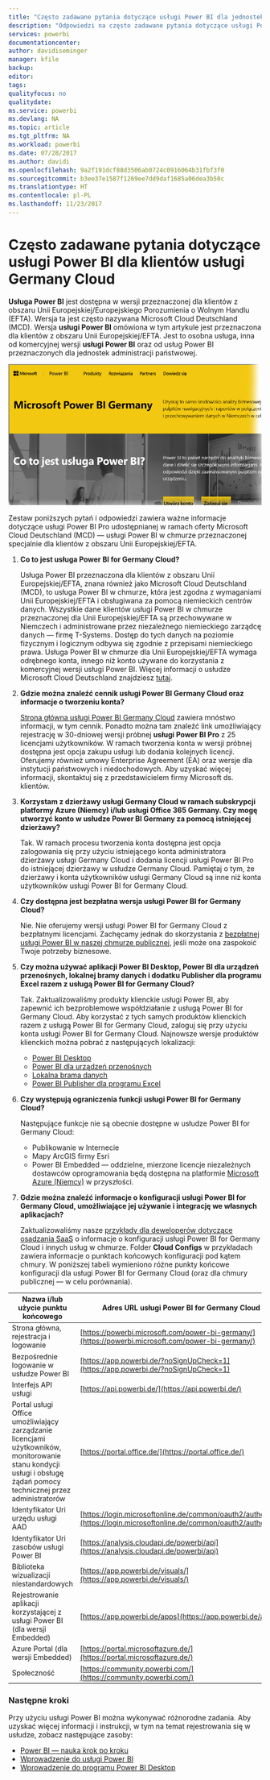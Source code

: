 ```yaml
---
title: "Często zadawane pytania dotyczące usługi Power BI dla jednostek niemieckiej administracji państwowej"
description: "Odpowiedzi na często zadawane pytania dotyczące usługi Power BI dla jednostek niemieckiej administracji państwowej"
services: powerbi
documentationcenter: 
author: davidiseminger
manager: kfile
backup: 
editor: 
tags: 
qualityfocus: no
qualitydate: 
ms.service: powerbi
ms.devlang: NA
ms.topic: article
ms.tgt_pltfrm: NA
ms.workload: powerbi
ms.date: 07/28/2017
ms.author: davidi
ms.openlocfilehash: 9a2f191dcf88d3506ab0724c0916064b31fbf3f0
ms.sourcegitcommit: b3ee37e1587f1269ee7dd9daf1685a06dea3b50c
ms.translationtype: HT
ms.contentlocale: pl-PL
ms.lasthandoff: 11/23/2017
---
```

# <a name="frequently-asked-questions-for-power-bi-for-germany-cloud-customers"></a>Często zadawane pytania dotyczące usługi Power BI dla klientów usługi Germany Cloud
**Usługa Power BI** jest dostępna w wersji przeznaczonej dla klientów z obszaru Unii Europejskiej/Europejskiego Porozumienia o Wolnym Handlu (EFTA). Wersja ta jest często nazywana Microsoft Cloud Deutschland (MCD). Wersja **usługi Power BI** omówiona w tym artykule jest przeznaczona dla klientów z obszaru Unii Europejskiej/EFTA. Jest to osobna usługa, inna od komercyjnej wersji **usługi Power BI** oraz od usług Power BI przeznaczonych dla jednostek administracji państwowej.

![](media/service-govde-faq/govde-faq_01.png)

Zestaw poniższych pytań i odpowiedzi zawiera ważne informacje dotyczące usługi Power BI Pro udostępnianej w ramach oferty Microsoft Cloud Deutschland (MCD) — usługi Power BI w chmurze przeznaczonej specjalnie dla klientów z obszaru Unii Europejskiej/EFTA.

1. **Co to jest usługa Power BI for Germany Cloud?**
   
   Usługa Power BI przeznaczona dla klientów z obszaru Unii Europejskiej/EFTA, znana również jako Microsoft Cloud Deutschland (MCD), to usługa Power BI w chmurze, która jest zgodna z wymaganiami Unii Europejskiej/EFTA i obsługiwana za pomocą niemieckich centrów danych. Wszystkie dane klientów usługi Power BI w chmurze przeznaczonej dla Unii Europejskiej/EFTA są przechowywane w Niemczech i administrowane przez niezależnego niemieckiego zarządcę danych — firmę T-Systems. Dostęp do tych danych na poziomie fizycznym i logicznym odbywa się zgodnie z przepisami niemieckiego prawa. Usługa Power BI w chmurze dla Unii Europejskiej/EFTA wymaga odrębnego konta, innego niż konto używane do korzystania z komercyjnej wersji usługi Power BI. Więcej informacji o usłudze Microsoft Cloud Deutschland znajdziesz [tutaj](https://www.microsoft.com/trustcenter/cloudservices/nationalcloud).
2. **Gdzie można znaleźć cennik usługi Power BI Germany Cloud oraz informacje o tworzeniu konta?**
   
   [Strona główna usługi Power BI Germany Cloud](https://powerbi.microsoft.com/power-bi-germany/) zawiera mnóstwo informacji, w tym cennik. Ponadto można tam znaleźć link umożliwiający rejestrację w 30-dniowej wersji próbnej **usługi Power BI Pro** z 25 licencjami użytkowników. W ramach tworzenia konta w wersji próbnej dostępna jest opcja zakupu usługi lub dodania kolejnych licencji. Oferujemy również umowy Enterprise Agreement (EA) oraz wersje dla instytucji państwowych i niedochodowych. Aby uzyskać więcej informacji, skontaktuj się z przedstawicielem firmy Microsoft ds. klientów.
3. **Korzystam z dzierżawy usługi Germany Cloud w ramach subskrypcji platformy Azure (Niemcy) i/lub usługi Office 365 Germany. Czy mogę utworzyć konto w usłudze Power BI Germany za pomocą istniejącej dzierżawy?**
   
   Tak. W ramach procesu tworzenia konta dostępna jest opcja zalogowania się przy użyciu istniejącego konta administratora dzierżawy usługi Germany Cloud i dodania licencji usługi Power BI Pro do istniejącej dzierżawy w usłudze Germany Cloud. Pamiętaj o tym, że dzierżawy i konta użytkowników usługi Germany Cloud są inne niż konta użytkowników usługi Power BI for Germany Cloud.
4. **Czy dostępna jest bezpłatna wersja usługi Power BI for Germany Cloud?**
   
   Nie. Nie oferujemy wersji usługi Power BI for Germany Cloud z bezpłatnymi licencjami. Zachęcamy jednak do skorzystania z [bezpłatnej usługi Power BI w naszej chmurze publicznej](https://powerbi.microsoft.com/get-started/), jeśli może ona zaspokoić Twoje potrzeby biznesowe.
5. **Czy można używać aplikacji Power BI Desktop, Power BI dla urządzeń przenośnych, lokalnej bramy danych i dodatku Publisher dla programu Excel razem z usługą Power BI for Germany Cloud?**
   
   Tak. Zaktualizowaliśmy produkty klienckie usługi Power BI, aby zapewnić ich bezproblemowe współdziałanie z usługą Power BI for Germany Cloud. Aby korzystać z tych samych produktów klienckich razem z usługą Power BI for Germany Cloud, zaloguj się przy użyciu konta usługi Power BI for Germany Cloud. Najnowsze wersje produktów klienckich można pobrać z następujących lokalizacji:
   
   * [Power BI Desktop](https://powerbi.microsoft.com/desktop/)
   * [Power BI dla urządzeń przenośnych](https://powerbi.microsoft.com/mobile/)
   * [Lokalna brama danych](https://powerbi.microsoft.com/gateway/)
   * [Power BI Publisher dla programu Excel](https://powerbi.microsoft.com/excel-dashboard-publisher/)
6. **Czy występują ograniczenia funkcji usługi Power BI for Germany Cloud?**
   
   Następujące funkcje nie są obecnie dostępne w usłudze Power BI for Germany Cloud:
   
   * Publikowanie w Internecie
   * Mapy ArcGIS firmy Esri
   * Power BI Embedded — oddzielne, mierzone licencje niezależnych dostawców oprogramowania będą dostępna na platformie [Microsoft Azure (Niemcy)](https://azure.microsoft.com/overview/clouds/germany/) w przyszłości.
7. **Gdzie można znaleźć informacje o konfiguracji usługi Power BI for Germany Cloud, umożliwiające jej używanie i integrację we własnych aplikacjach?**
   
   Zaktualizowaliśmy nasze [przykłady dla deweloperów dotyczące osadzania SaaS](https://github.com/Microsoft/PowerBI-Developer-Samples) o informacje o konfiguracji usługi Power BI for Germany Cloud i innych usług w chmurze. Folder **Cloud Configs** w przykładach zawiera informacje o punktach końcowych konfiguracji pod kątem chmury. W poniższej tabeli wymieniono różne punkty końcowe konfiguracji dla usługi Power BI for Germany Cloud (oraz dla chmury publicznej — w celu porównania).

| **Nazwa i/lub użycie punktu końcowego** | **Adres URL usługi Power BI for Germany Cloud** | **Odpowiadający adres URL w chmurze publicznej (dla porównania)** |
| --- | --- | --- |
| Strona główna, rejestracja i logowanie |[https://powerbi.microsoft.com/power-bi-germany/](https://powerbi.microsoft.com/power-bi-germany/) |[https://powerbi.microsoft.com/](https://powerbi.microsoft.com/) |
| Bezpośrednie logowanie w usłudze Power BI |[https://app.powerbi.de/?noSignUpCheck=1](https://app.powerbi.de/?noSignUpCheck=1) |[https://app.powerbi.com/?noSignUpCheck=1](https://app.powerbi.com/?noSignUpCheck=1) |
| Interfejs API usługi |[https://api.powerbi.de/](https://api.powerbi.de/) |[https://api.powerbi.com/](https://api.powerbi.com/) |
| Portal usługi Office umożliwiający zarządzanie licencjami użytkowników, monitorowanie stanu kondycji usługi i obsługę żądań pomocy technicznej przez administratorów |[https://portal.office.de/](https://portal.office.de/) |[https://portal.office.com/](https://portal.office.com/) |
| Identyfikator Uri urzędu usługi AAD |[https://login.microsoftonline.de/common/oauth2/authorize/](https://login.microsoftonline.de/common/oauth2/authorize/) |[https://login.microsoftonline.com/common/oauth2/authorize/](https://login.microsoftonline.com/common/oauth2/authorize/) |
| Identyfikator Uri zasobów usługi Power BI |[https://analysis.cloudapi.de/powerbi/api](https://analysis.cloudapi.de/powerbi/api) |[https://analysis.windows.net/powerbi/api](https://analysis.windows.net/powerbi/api) |
| Biblioteka wizualizacji niestandardowych |[https://app.powerbi.de/visuals/](https://app.powerbi.de/visuals/) |[https://app.powerbi.com/visuals/](https://app.powerbi.com/visuals/) |
| Rejestrowanie aplikacji korzystającej z usługi Power BI (dla wersji Embedded) |[https://app.powerbi.de/apps](https://app.powerbi.de/apps) |[https://app.powerbi.com/apps](https://app.powerbi.com/apps) |
| Azure Portal (dla wersji Embedded) |[https://portal.microsoftazure.de/](https://portal.microsoftazure.de/) |[https://portal.azure.com/](https://portal.azure.com/) |
| Społeczność |[https://community.powerbi.com/](https://community.powerbi.com/) |[https://community.powerbi.com/](https://community.powerbi.com/) |

### <a name="next-steps"></a>Następne kroki
Przy użyciu usługi Power BI można wykonywać różnorodne zadania. Aby uzyskać więcej informacji i instrukcji, w tym na temat rejestrowania się w usłudze, zobacz następujące zasoby:

* [Power BI — nauka krok po kroku](guided-learning/gettingstarted.yml#step-1)
* [Wprowadzenie do usługi Power BI](service-get-started.md)
* [Wprowadzenie do programu Power BI Desktop](desktop-getting-started.md)

